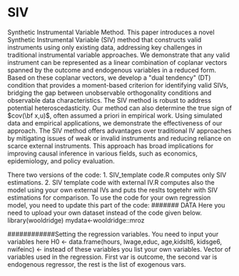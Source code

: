 # SIV
Synthetic Instrumental Variable Method. 
This paper introduces a novel Synthetic Instrumental Variable (SIV) method that constructs valid instruments using only existing data, addressing key challenges in traditional instrumental variable approaches. We demonstrate that any valid instrument can be represented as a linear combination of coplanar vectors spanned by the outcome and endogenous variables in a reduced form. Based on these coplanar vectors, we develop a "dual tendency" (DT) condition that provides a moment-based criterion for identifying valid SIVs, bridging the gap between unobservable orthogonality conditions and observable data characteristics. The SIV method is robust to address potential heteroscedasticity. Our method can also determine the true sign of $cov(\bf x,u)$, often assumed a priori in empirical work.  Using simulated data and empirical applications, we demonstrate the effectiveness of our approach. The SIV method offers advantages over traditional IV approaches by mitigating issues of weak or invalid instruments and reducing reliance on scarce external instruments. This approach has broad implications for improving causal inference in various fields, such as economics, epidemiology, and policy evaluation.


There two versions of the code: 1. SIV_template code.R computes only SIV estimations. 2. SIV template code with external IV.R computes also the model using your own external IVs and puts the reslts togetehr with SIV estimations for comparison.
To use the code for your own regression model, you need to update this part of the code:
####### DATA 
Here you need to upload your own dataset instead of the code given below.
library(wooldridge)
mydata<-wooldridge::mroz

############Setting the regression variables. You need to input your variables here
H0 <- data.frame(hours, lwage,educ, age,kidslt6, kidsge6, nwifeinc)  <- instead of these variables you list your own variables.
Vector of variables used in the regression. First var is outcome, the second var is endogenous regressor, the rest is the list of exogenous vars.
